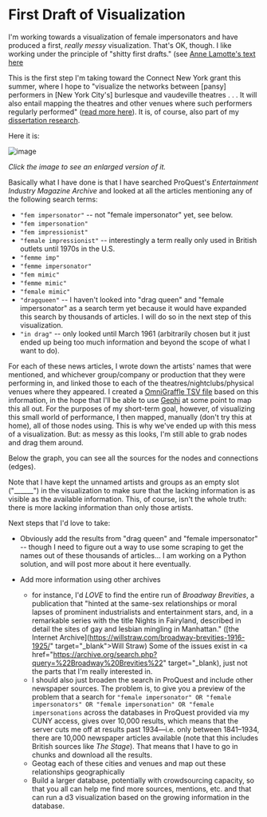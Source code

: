 # First Draft of Visualization

I'm working towards a visualization of female impersonators and have produced a first, <em>really messy</em> visualization. That's OK, though. I like working under the principle of "shitty first drafts." (see [Anne Lamotte's text here](https://wrd.as.uky.edu/sites/default/files/1-Shitty%20First%20Drafts.pdf")

This is the first step I'm taking toward the Connect New York grant this summer, where I hope to "visualize the networks between [pansy] performers in [New York City's] burlesque and vaudeville theatres . . . It will also entail mapping the theatres and other venues where such performers regularly performed" ([read more here](http://www.westerling.nu/blog/received-a-connect-new-york-fellowship)). It is, of course, also part of my [dissertation research](/dissertation/).

Here it is:

![image](/_assets/images/blog-posts/first-draft.png)

_Click the image to see an enlarged version of it._

Basically what I have done is that I have searched ProQuest's <em>Entertainment Industry Magazine Archive</em> and looked at all the articles mentioning any of the following search terms:

- `"fem impersonator"` -- not "female impersonator" yet, see below.
- `"fem impersonation"`
- `"fem impressionist"`
- `"female impressionist"` -- interestingly a term really only used in British outlets until 1970s in the U.S.
- `"femme imp"`
- `"femme impersonator"`
- `"fem mimic"`
- `"femme mimic"`
- `"female mimic"`
- `"dragqueen"` -- I haven't looked into "drag queen" and "female impersonator" as a search term yet because it would have expanded this search by thousands of articles. I will do so in the next step of this visualization.
- `"in drag"` -- only looked until March 1961 (arbitrarily chosen but it just ended up being too much information and beyond the scope of what I want to do).

For each of these news articles, I wrote down the artists' names that were mentioned, and whichever group/company or production that they were performing in, and linked those to each of the theatres/nightclubs/physical venues where they appeared. I created a [OmniGraffle TSV file](https://fileinfo.com/extension/tsv) based on this information, in the hope that I'll be able to use [Gephi](https://gephi.org) at some point to map this all out. For the purposes of my short-term goal, however, of visualizing this small world of performance, I then mapped, manually (don't try this at home), all of those nodes using. This is why we've ended up with this mess of a visualization. But: as messy as this looks, I'm still able to grab nodes and drag them around.

Below the graph, you can see all the sources for the nodes and connections (edges).

Note that I have kept the unnamed artists and groups as an empty slot ("______") in the visualization to make sure that the lacking information is as visible as the available information. This, of course, isn't the whole truth: there is more lacking information than only those artists.

Next steps that I'd love to take:

- Obviously add the results from "drag queen" and "female impersonator" -- though I need to figure out a way to use some scraping to get the names out of these thousands of articles... I am working on a Python solution, and will post more about it here eventually.

- Add more information using other archives

    - for instance, I'd <em>LOVE</em> to find the entire run of <em>Broadway Brevities</em>, a publication that "hinted at the same-sex relationships or moral lapses of prominent industrialists and entertainment stars, and, in a remarkable series with the title Nights in Fairyland, described in detail the sites of gay and lesbian mingling in Manhattan." ([the Internet Archive](https://willstraw.com/broadway-brevities-1916-1925/" target="_blank">Will Straw</a>) Some of the issues exist in <a href="https://archive.org/search.php?query=%22Broadway%20Brevities%22" target="_blank), just not the parts that I'm really interested in.
    - I should also just broaden the search in ProQuest and include other newspaper sources. The problem is, to give you a preview of the problem that a search for `"female impersonator" OR "female impersonators" OR "female impersonation" OR "female impersonations` across the databases in ProQuest provided via my CUNY access, gives over 10,000 results, which means that the server cuts me off at results past 1934—i.e. only between 1841–1934, there are 10,000 newspaper articles available (note that this includes British sources like <em>The Stage</em>). That means that I have to go in chunks and download all the results.
    - Geotag each of these cities and venues and map out these relationships geographically
    - Build a larger database, potentially with crowdsourcing capacity, so that you all can help me find more sources, mentions, etc. and that can run a d3 visualization based on the growing information in the database.